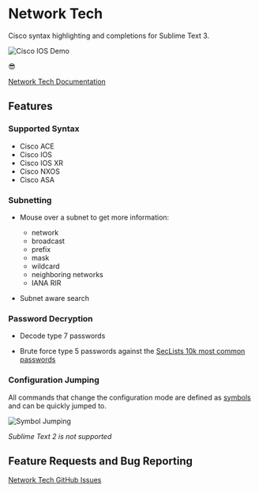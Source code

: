 # Network Tech

Cisco syntax highlighting and completions for Sublime Text 3.

![Cisco IOS Demo](http://network-tech.readthedocs.io/en/latest/_images/cisco_ios_demo.gif)

😎

[Network Tech Documentation](http://network-tech.readthedocs.io/en/stable/)

## Features

### Supported Syntax

 * Cisco ACE
 * Cisco IOS
 * Cisco IOS XR
 * Cisco NXOS
 * Cisco ASA

### Subnetting

* Mouse over a subnet to get more information:

  * network
  * broadcast
  * prefix
  * mask
  * wildcard
  * neighboring networks
  * IANA RIR

* Subnet aware search

### Password Decryption

* Decode type 7 passwords

* Brute force type 5 passwords against the [SecLists 10k most common passwords](https://github.com/danielmiessler/SecLists/blob/master/Passwords/Common-Credentials/10k-most-common.txt)

### Configuration Jumping

All commands that change the configuration mode are defined as [symbols](http://docs.sublimetext.info/en/latest/file_management/file_navigation.html?highlight=symbol#supported-operators) and can be quickly jumped to.

![Symbol Jumping](https://network-tech.readthedocs.io/en/latest/_images/jumping.gif)

*Sublime Text 2 is not supported*

## Feature Requests and Bug Reporting

[Network Tech GitHub Issues](https://github.com/heyglen/network_tech/issues)
